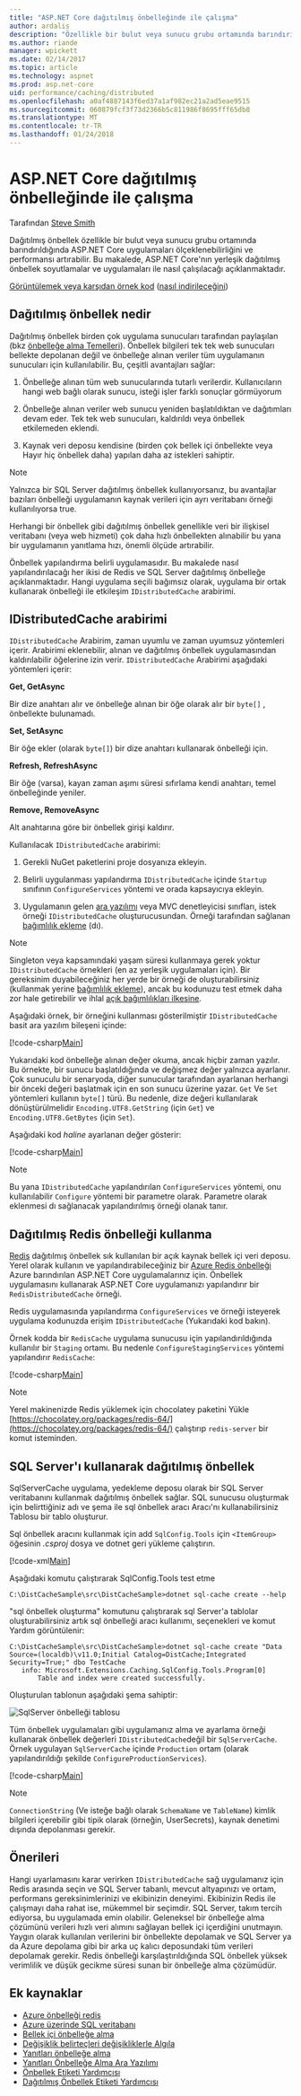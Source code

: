 ```yaml
---
title: "ASP.NET Core dağıtılmış önbelleğinde ile çalışma"
author: ardalis
description: "Özellikle bir bulut veya sunucu grubu ortamında barındırıldığında performans ve ASP.NET Core uygulamaları ölçeklenebilirliği artırmak için Dağıtılmış önbelleğe alma kullanmayı öğrenin."
ms.author: riande
manager: wpickett
ms.date: 02/14/2017
ms.topic: article
ms.technology: aspnet
ms.prod: asp.net-core
uid: performance/caching/distributed
ms.openlocfilehash: a0af4887143f6ed37a1af982ec21a2ad5eae9515
ms.sourcegitcommit: 060879fcf3f73d2366b5c811986f8695fff65db8
ms.translationtype: MT
ms.contentlocale: tr-TR
ms.lasthandoff: 01/24/2018
---
```

# <a name="working-with-a-distributed-cache-in-aspnet-core"></a>ASP.NET Core dağıtılmış önbelleğinde ile çalışma

Tarafından [Steve Smith](https://ardalis.com/)

Dağıtılmış önbellek özellikle bir bulut veya sunucu grubu ortamında barındırıldığında ASP.NET Core uygulamaları ölçeklenebilirliğini ve performansı artırabilir. Bu makalede, ASP.NET Core'nın yerleşik dağıtılmış önbellek soyutlamalar ve uygulamaları ile nasıl çalışılacağı açıklanmaktadır.

[Görüntülemek veya karşıdan örnek kod](https://github.com/aspnet/Docs/tree/master/aspnetcore/performance/caching/distributed/sample) ([nasıl indirileceğini](xref:tutorials/index#how-to-download-a-sample))

## <a name="what-is-a-distributed-cache"></a>Dağıtılmış önbellek nedir

Dağıtılmış önbellek birden çok uygulama sunucuları tarafından paylaşılan (bkz [önbelleğe alma Temelleri](memory.md#caching-basics)). Önbellek bilgileri tek tek web sunucuları bellekte depolanan değil ve önbelleğe alınan veriler tüm uygulamanın sunucuları için kullanılabilir. Bu, çeşitli avantajları sağlar:

1. Önbelleğe alınan tüm web sunucularında tutarlı verilerdir. Kullanıcıların hangi web bağlı olarak sunucu, isteği işler farklı sonuçlar görmüyorum

2. Önbelleğe alınan veriler web sunucu yeniden başlatıldıktan ve dağıtımları devam eder. Tek tek web sunucuları, kaldırıldı veya önbellek etkilemeden eklendi.

3. Kaynak veri deposu kendisine (birden çok bellek içi önbellekte veya Hayır hiç önbellek daha) yapılan daha az istekleri sahiptir.

> [!NOTE]
> Yalnızca bir SQL Server dağıtılmış önbellek kullanıyorsanız, bu avantajlar bazıları önbelleği uygulamanın kaynak verileri için ayrı veritabanı örneği kullanılıyorsa true.

Herhangi bir önbellek gibi dağıtılmış önbellek genellikle veri bir ilişkisel veritabanı (veya web hizmeti) çok daha hızlı önbellekten alınabilir bu yana bir uygulamanın yanıtlama hızı, önemli ölçüde artırabilir.

Önbellek yapılandırma belirli uygulamasıdır. Bu makalede nasıl yapılandırılacağı her ikisi de Redis ve SQL Server dağıtılmış önbelleğe açıklanmaktadır. Hangi uygulama seçili bağımsız olarak, uygulama bir ortak kullanarak önbelleği ile etkileşim `IDistributedCache` arabirimi.

## <a name="the-idistributedcache-interface"></a>IDistributedCache arabirimi

`IDistributedCache` Arabirim, zaman uyumlu ve zaman uyumsuz yöntemleri içerir. Arabirimi eklenebilir, alınan ve dağıtılmış önbellek uygulamasından kaldırılabilir öğelerine izin verir. `IDistributedCache` Arabirimi aşağıdaki yöntemleri içerir:

**Get, GetAsync**

Bir dize anahtarı alır ve önbelleğe alınan bir öğe olarak alır bir `byte[]` , önbellekte bulunamadı.

**Set, SetAsync**

Bir öğe ekler (olarak `byte[]`) bir dize anahtarı kullanarak önbelleği için.

**Refresh, RefreshAsync**

Bir öğe (varsa), kayan zaman aşımı süresi sıfırlama kendi anahtarı, temel önbelleğinde yeniler.

**Remove, RemoveAsync**

Alt anahtarına göre bir önbellek girişi kaldırır.

Kullanılacak `IDistributedCache` arabirimi:

   1. Gerekli NuGet paketlerini proje dosyanıza ekleyin.

   2. Belirli uygulanması yapılandırma `IDistributedCache` içinde `Startup` sınıfının `ConfigureServices` yöntemi ve orada kapsayıcıya ekleyin.

   3. Uygulamanın gelen [ara yazılımı](../../fundamentals/middleware.md) veya MVC denetleyicisi sınıfları, istek örneği `IDistributedCache` oluşturucusundan. Örneği tarafından sağlanan [bağımlılık ekleme](../../fundamentals/dependency-injection.md) (dı).

> [!NOTE]
> Singleton veya kapsamındaki yaşam süresi kullanmaya gerek yoktur `IDistributedCache` örnekleri (en az yerleşik uygulamaları için). Bir gereksinim duyabileceğiniz her yerde bir örneği de oluşturabilirsiniz (kullanmak yerine [bağımlılık ekleme](../../fundamentals/dependency-injection.md)), ancak bu kodunuzu test etmek daha zor hale getirebilir ve ihlal [açık bağımlılıkları ilkesine](http://deviq.com/explicit-dependencies-principle/).

Aşağıdaki örnek, bir örneğini kullanması gösterilmiştir `IDistributedCache` basit ara yazılım bileşeni içinde:

[!code-csharp[Main](./distributed/sample/src/DistCacheSample/StartTimeHeader.cs?highlight=15,18,21,27,28,29,30,31)]

Yukarıdaki kod önbelleğe alınan değer okuma, ancak hiçbir zaman yazılır. Bu örnekte, bir sunucu başlatıldığında ve değişmez değer yalnızca ayarlanır. Çok sunuculu bir senaryoda, diğer sunucular tarafından ayarlanan herhangi bir önceki değeri başlatmak için en son sunucu üzerine yazar. `Get` Ve `Set` yöntemleri kullanın `byte[]` türü. Bu nedenle, dize değeri kullanılarak dönüştürülmelidir `Encoding.UTF8.GetString` (için `Get`) ve `Encoding.UTF8.GetBytes` (için `Set`).

Aşağıdaki kod *haline* ayarlanan değer gösterir:

[!code-csharp[Main](./distributed/sample/src/DistCacheSample/Startup.cs?highlight=2,4,5,6&range=58-66)]

> [!NOTE]
> Bu yana `IDistributedCache` yapılandırılan `ConfigureServices` yöntemi, onu kullanılabilir `Configure` yöntemi bir parametre olarak. Parametre olarak eklenmesi dı sağlanacak yapılandırılmış örneği olanak tanır.

## <a name="using-a-redis-distributed-cache"></a>Dağıtılmış Redis önbelleği kullanma

[Redis](https://redis.io/) dağıtılmış önbellek sık kullanılan bir açık kaynak bellek içi veri deposu. Yerel olarak kullanın ve yapılandırabileceğiniz bir [Azure Redis önbelleği](https://azure.microsoft.com/services/cache/) Azure barındırılan ASP.NET Core uygulamalarınız için. Önbellek uygulamasını kullanarak ASP.NET Core uygulamanızı yapılandırır bir `RedisDistributedCache` örneği.

Redis uygulamasında yapılandırma `ConfigureServices` ve örneği isteyerek uygulama kodunuzda erişim `IDistributedCache` (Yukarıdaki kod bakın).

Örnek kodda bir `RedisCache` uygulama sunucusu için yapılandırıldığında kullanılır bir `Staging` ortamı. Bu nedenle `ConfigureStagingServices` yöntemi yapılandırır `RedisCache`:

[!code-csharp[Main](./distributed/sample/src/DistCacheSample/Startup.cs?highlight=8,9,10,11,12,13&range=27-40)]

> [!NOTE]
> Yerel makinenizde Redis yüklemek için chocolatey paketini Yükle [https://chocolatey.org/packages/redis-64/](https://chocolatey.org/packages/redis-64/) çalıştırıp `redis-server` bir komut isteminden.

## <a name="using-a-sql-server-distributed-cache"></a>SQL Server'ı kullanarak dağıtılmış önbellek

SqlServerCache uygulama, yedekleme deposu olarak bir SQL Server veritabanını kullanmak dağıtılmış önbellek sağlar. SQL sunucusu oluşturmak için belirttiğiniz adı ve şema ile sql önbellek aracı Aracı'nı kullanabilirsiniz Tablosu bir tablo oluşturur.

Sql önbellek aracını kullanmak için add `SqlConfig.Tools` için `<ItemGroup>` öğesinin *.csproj* dosya ve dotnet geri yükleme çalıştırın.

[!code-xml[Main](./distributed/sample/src/DistCacheSample/DistCacheSample.csproj?range=23-25)]

Aşağıdaki komutu çalıştırarak SqlConfig.Tools test etme

```none
C:\DistCacheSample\src\DistCacheSample>dotnet sql-cache create --help
   ```

"sql önbellek oluşturma" komutunu çalıştırarak sql Server'a tablolar oluşturabilirsiniz artık sql önbelleği aracı kullanımı, seçenekleri ve komut Yardım görüntülenir:

```none
C:\DistCacheSample\src\DistCacheSample>dotnet sql-cache create "Data Source=(localdb)\v11.0;Initial Catalog=DistCache;Integrated Security=True;" dbo TestCache
   info: Microsoft.Extensions.Caching.SqlConfig.Tools.Program[0]
       Table and index were created successfully.
   ```

Oluşturulan tablonun aşağıdaki şema sahiptir:

![SqlServer önbelleği tablosu](distributed/_static/SqlServerCacheTable.png)

Tüm önbellek uygulamaları gibi uygulamanız alma ve ayarlama örneği kullanarak önbellek değerleri `IDistributedCache`değil bir `SqlServerCache`. Örnek uygulayan `SqlServerCache` içinde `Production` ortam (olarak yapılandırıldığı şekilde `ConfigureProductionServices`).

[!code-csharp[Main](./distributed/sample/src/DistCacheSample/Startup.cs?highlight=7,8,9,10,11,12&range=42-56)]

> [!NOTE]
> `ConnectionString` (Ve isteğe bağlı olarak `SchemaName` ve `TableName`) kimlik bilgileri içerebilir gibi tipik olarak (örneğin, UserSecrets), kaynak denetimi dışında depolanması gerekir.

## <a name="recommendations"></a>Önerileri

Hangi uyarlamasını karar verirken `IDistributedCache` sağ uygulamanız için Redis arasında seçin ve SQL Server tabanlı, mevcut altyapınızı ve ortam, performans gereksinimlerinizi ve ekibinizin deneyimi. Ekibinizin Redis ile çalışmayı daha rahat ise, mükemmel bir seçimdir. SQL Server, takım tercih ediyorsa, bu uygulamada emin olabilir. Geleneksel bir önbelleğe alma çözümünü verileri hızlı veri alımını sağlayan bellek içi içerdiğini unutmayın. Yaygın olarak kullanılan verilerini bir önbellekte depolamak ve SQL Server ya da Azure depolama gibi bir arka uç kalıcı deposundaki tüm verileri depolamak gerekir. Redis önbelleği karşılaştırıldığında SQL önbellek yüksek verimlilik ve düşük gecikme süresi sunan bir önbelleğe alma çözümüdür.

## <a name="additional-resources"></a>Ek kaynaklar

* [Azure önbelleği redis](https://azure.microsoft.com/documentation/services/redis-cache/)
* [Azure üzerinde SQL veritabanı](https://azure.microsoft.com/documentation/services/sql-database/)
* [Bellek içi önbelleğe alma](xref:performance/caching/memory)
* [Değişiklik belirteçleri değişikliklerle Algıla](xref:fundamentals/primitives/change-tokens)
* [Yanıtları önbelleğe alma](xref:performance/caching/response)
* [Yanıtları Önbelleğe Alma Ara Yazılımı](xref:performance/caching/middleware)
* [Önbellek Etiketi Yardımcısı](xref:mvc/views/tag-helpers/builtin-th/cache-tag-helper)
* [Dağıtılmış Önbellek Etiketi Yardımcısı](xref:mvc/views/tag-helpers/builtin-th/distributed-cache-tag-helper)

